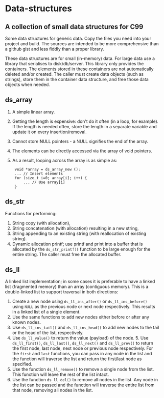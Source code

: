 # Data-structures
## A collection of small data structures for C99

Some data structures for generic data. Copy the files you need into your project and build. The sources are intended to be more comprehensive than a github gist and less fiddly than a proper library.

These data structures are for small (in-memory) data. For large data use a library that serialises to disk/db/server. This library only provides the containers. The elements stored in these containers are not automatically deleted and/or created. The caller must create data objects (such as strings), store them in the container data structure, and free those data objects when needed.

## ds_array
1. A simple linear array.
2. Getting the length is expensive: don't do it often (in a loop, for example). If the length is needed often, store the length in a separate variable and update it on every insertion/removal.
3. Cannot store NULL pointers - a NULL signifies the end of the array.
4. The elements can be directly accessed via the array of void pointers.
5. As a result, looping across the array is as simple as:

        void *array = ds_array_new ();
        ... // Insert elements
        for (size_t i=0; array[i]; i++) {
            ... // Use array[i]
        }

## ds_str
Functions for performing:
1. String copy (with allocation),
2. String concatenation (with allocation) resulting in a new string,
3. String appending to an existing string (with reallocation of existing
   string).
4. Dynamic allocation printf; use printf and print into a buffer that is
   allocated by the `ds_str_printf()` function to be large enough for the
   entire string. The caller must free the allocated buffer.

## ds_ll
A linked list implementation; in some cases it is preferable to have a
linked list (fragmented memory) than an array (contiguous memory). This is
a double-linked list to support traversal in both directions:
1. Create a new node using `ds_ll_ins_after()` or `ds_ll_ins_before()` using `NULL` as the previous node or next node respectively. This results in a linked list of a single element.
2. Use the same functions to add new nodes either before or after any known nodes.
3. Use `ds_ll_ins_tail()` and `ds_ll_ins_head()` to add new nodes to the tail or the head of the list, respectively.
4. Use `ds_ll_value()` to return the value (payload) of the node.  5. Use `ds_ll_first()`, `ds_ll_last()`, `ds_ll_next()` and `ds_ll_prev()` to return the first node, last node, next node or previous node respectively. For the `first` and `last` functions, you can pass in any node in the list and the function will traverse the list and return the first/last node as specified.
6. Use the function `ds_ll_remove()` to remove a single node from the list.  This function will leave the rest of the list intact.
7. Use the function `ds_ll_del()` to remove all nodes in the list. Any node in the list can be passed and the function will traverse the entire list from that node, removing all nodes in the list.
